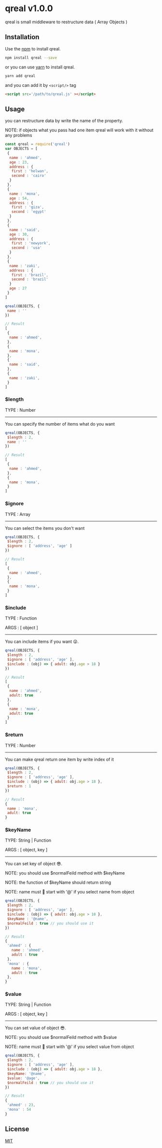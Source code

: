 # qreal v1.0.0

qreal is small middleware to restructure data ( Array Objects )

## Installation

Use the [npm](https://www.npmjs.com) to install qreal.

```bash
npm install qreal --save
```
or you can use  [yarn](https://yarnpkg.com/) to install qreal.

```bash
yarn add qreal
```
and you can add it by ```<script/>``` tag

```html
<script src='/path/to/qreal.js' ></script>
```

## Usage

you can restructure data by write the name of the property.

NOTE: if objects what you pass had one item qreal will work with it without any problems

```javascript
const qreal = require('qreal')
var OBJECTS = [
 {
  name : 'ahmed',
  age : 23,
  address : {
   first : 'helwan',
   second : 'cairo'
  }
 },
 {
  name : 'mona',
  age : 54,
  address : {
   first : 'giza',
   second : 'egypt'
  }
 },
 {
  name : 'said',
  age : 30,
  address : {
   first : 'newyork',
   second : 'usa'
  }
 },
 {
  name : 'zaki',
  address : {
   first : 'brazil',
   second : 'brazil'
  }
  age : 27
 }
]

qreal(OBJECTS, {
 name : ''
})

// Result
[
 {
  name : 'ahmed',
 },
 {
  name : 'mona',
 },
 {
  name : 'said',
 },
 {
  name : 'zaki',
 }
]
```

### $length
TYPE : Number

------------------------------------
You can specify the number of items what do you want

```javascript
qreal(OBJECTS, {
 $length : 2,
 name : ''
})

// Result
[
 {
  name : 'ahmed',
 },
 {
  name : 'mona',
 }
]
```

### $ignore
TYPE : Array

-------------------------------
You can select the items you don't want

```javascript
qreal(OBJECTS, {
 $length : 2,
 $ignore : [ 'address', 'age' ]
})

// Result
[
 {
  name : 'ahmed',
 },
 {
  name : 'mona',
 }
]
```


### $include
TYPE : Function

ARGS : [ object ]

-----------------------------
You can include items if you want 😜.

```javascript
qreal(OBJECTS, {
 $length : 2,
 $ignore : [ 'address', 'age' ],
 $include : (obj) => { adult: obj.age > 18 }
})

// Result
[
 {
  name : 'ahmed',
  adult: true
 },
 {
  name : 'mona',
  adult: true
 }
]
```
### $return
TYPE : Number

----------------------
You can make qreal return one item by write index of it

```javascript
qreal(OBJECTS, {
 $length : 2,
 $ignore : [ 'address', 'age' ],
 $include : (obj) => { adult: obj.age > 18 },
 $return : 1
})

// Result
{
 name : 'mona',
 adult: true
}
```

### $keyName
TYPE: String | Function

ARGS : [ object, key ]

-----------------------
You can set key of object 😎.

NOTE: you should use $normalFeild method with $keyName

NOTE: the function of $keyName should return string

NOTE: name must 🤬 start with '@' if you select name from object

```javascript
qreal(OBJECTS, {
 $length : 2,
 $ignore : [ 'address', 'age' ],
 $include : (obj) => { adult: obj.age > 18 },
 $keyName : '@name',
 $normalFeild : true // you should use it
})

// Result
{
 'ahmed' : {
   name : 'ahmed',
   adult : true
 },
 'mona' : {
   name : 'mona',
   adult : true
 },
}
```
### $value
TYPE: String | Function

ARGS : [ object, key ]

-----------------------
You can set value of object 😎.

NOTE: you should use $normalFeild method with $value

NOTE: name must 🤬 start with '@' if you select value from object

```javascript
qreal(OBJECTS, {
 $length : 2,
 $ignore : [ 'address', 'age' ],
 $include : (obj) => { adult: obj.age > 18 },
 $keyName: '@name',
 $value: '@age',
 $normalFeild : true // you should use it
})

// Result
{
 'ahmed' : 23,
 'mona' : 54
}
```

## License
[MIT](https://github.com/AbrahemAlhofe/qrealjs/blob/master/LICENSE)
